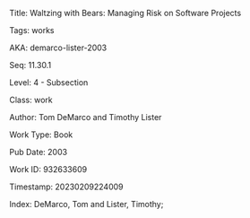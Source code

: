 Title:  Waltzing with Bears: Managing Risk on Software Projects

Tags:   works

AKA:    demarco-lister-2003

Seq:    11.30.1

Level:  4 - Subsection

Class:  work

Author: Tom DeMarco and Timothy Lister

Work Type: Book

Pub Date: 2003

Work ID: 932633609

Timestamp: 20230209224009

Index:  DeMarco, Tom and Lister, Timothy; 
